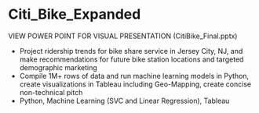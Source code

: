 # Citi_Bike_Expanded

VIEW POWER POINT FOR VISUAL PRESENTATION (CitiBike_Final.pptx)

- Project ridership trends for bike share service in Jersey City, NJ, and make recommendations for future bike station locations and targeted demographic marketing
- Compile 1M+ rows of data and run machine learning models in Python, create visualizations in Tableau including Geo-Mapping, create concise non-technical pitch
- Python, Machine Learning (SVC and Linear Regression), Tableau
